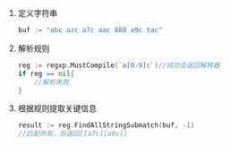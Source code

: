 1. 定义字符串

   ```go
   buf := "abc azc a7c aac 888 a9c tac"
   ```

2. 解析规则

   ```go
   reg := regxp.MustCompile(`a[0-9]c`)//成功会返回解释器
   if reg == nil{
       //解析失败
   }
   ```
   
3. 根据规则提取关键信息

   ```go
   result := reg.FindAllStringSubmatch(buf, -1)
   //匹配所有，将返回[[a7c][a9c]]
   ```

   
